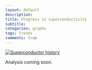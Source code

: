```yaml
---
layout: default
description:
title: Progress in superconductivity
subtitle: 
categories: graphs
tags: trends
comments: true
---
```


[![Superconductor history](http://upload.wikimedia.org/wikipedia/commons/2/2b/Sc_history.gif)](http://en.wikipedia.org/wiki/History_of_superconductivity)

Analysis coming soon.